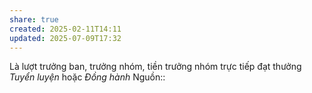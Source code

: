 ```yaml
---
share: true
created: 2025-02-11T14:11
updated: 2025-07-09T17:32
---
```

Là lượt trưởng ban, trưởng nhóm, tiền trưởng nhóm trực tiếp đạt thưởng *Tuyển luyện* hoặc *Đồng hành* 
Nguồn:: 
